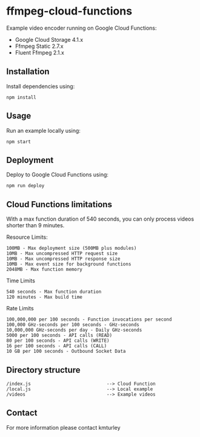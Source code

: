# ffmpeg-cloud-functions

Example video encoder running on Google Cloud Functions:

* Google Cloud Storage 4.1.x
* Ffmpeg Static 2.7.x
* Fluent Ffmpeg 2.1.x


## Installation

Install dependencies using:

    npm install


## Usage

Run an example locally using:

    npm start


## Deployment

Deploy to Google Cloud Functions using:

    npm run deploy


## Cloud Functions limitations

With a max function duration of 540 seconds, you can only process videos shorter than 9 minutes.

Resource Limits:

    100MB - Max deployment size (500MB plus modules)
    10MB - Max uncompressed HTTP request size
    10MB - Max uncompressed HTTP response size
    10MB - Max event size for background functions
    2048MB - Max function memory

Time Limits

    540 seconds - Max function duration
    120 minutes - Max build time

Rate Limits

    100,000,000 per 100 seconds - Function invocations per second
    100,000 GHz-seconds per 100 seconds - GHz-seconds
    10,000,000 GHz-seconds per day - Daily GHz-seconds
    5000 per 100 seconds - API calls (READ)
    80 per 100 seconds - API calls (WRITE)
    16 per 100 seconds - API calls (CALL)
    10 GB per 100 seconds - Outbound Socket Data

## Directory structure

    /index.js                            --> Cloud Function
    /local.js                            --> Local example
    /videos                              --> Example videos


## Contact

For more information please contact kmturley
